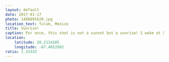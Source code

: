```yaml
---
layout: default
date: 2017-01-17
photo: 1488891620.jpg
location_text: Tulum, Mexico
title: Sunrise!
caption: For once, this shot is not a sunset but a sunrise! I woke at 5 am that day, took a bus, walk a beach and admire my first ever sunrise on the ocean. I have always been on the West coasts so far... But everything needs a first time :)
location:
    latitude: 20.2114185
    longitude: -87.4653502
ratio: 1.33333
---
```

